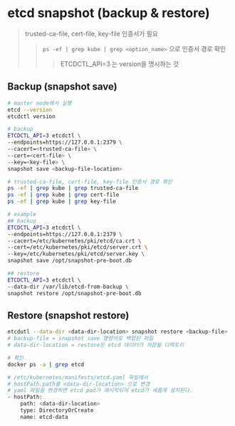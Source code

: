 # etcd snapshot (backup & restore)

> trusted-ca-file, cert-file, key-file 인증서가 필요
>
> > `ps -ef | grep kube | grep <option_name>` 으로 인증서 경로 확인
> >
> > > ETCDCTL_API=3 는 version을 명시하는 것

## Backup (snapshot save)

```sh
# master node에서 실행
etcd --version
etcdctl version

# backup
ETCDCTL_API=3 etcdctl \
--endpoints=https://127.0.0.1:2379 \
--cacert=<trusted-ca-file> \
--cert=<cert-file> \
--key=<key-file> \
snapshot save <backup-file-location>

# trusted-ca-file, cert-file, key-file 인증서 경로 확인
ps -ef | grep kube | grep trusted-ca-file
ps -ef | grep kube | grep cert-file
ps -ef | grep kube | grep key-file

# example
## backup
ETCDCTL_API=3 etcdctl \
--endpoints=https://127.0.0.1:2379 \
--cacert=/etc/kubernetes/pki/etcd/ca.crt \
--cert=/etc/kubernetes/pki/etcd/server.crt \
--key=/etc/kubernetes/pki/etcd/server.key \
snapshot save /opt/snapshot-pre-boot.db

## restore
ETCDCTL_API=3 etcdctl \
--data-dir /var/lib/etcd-from-backup \
snapshot restore /opt/snapshot-pre-boot.db
```

## Restore (snapshot restore)

```sh
etcdutl --data-dir <data-dir-location> snapshot restore <backup-file>
# backup-file = snapshot save 명령어로 백업된 파일
# data-dir-location = restore된 etcd 데이터가 저장될 디렉토리

# 확인
docker ps -a | grep etcd

# /etc/kubernetes/manifests/etcd.yaml 파일에서
# hostPath.path를 <data-dir-location> 으로 변경
# yaml 파일을 변경하면 etcd pod가 재시작되어 etcd가 새롭게 설치된다.
- hostPath:
    path: <data-dir-location>
    type: DirectoryOrCreate
    name: etcd-data
```
